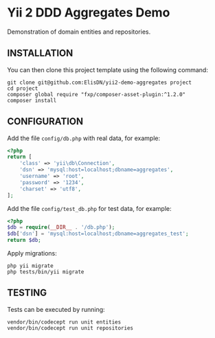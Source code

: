 Yii 2 DDD Aggregates Demo
============================

Demonstration of domain entities and repositories.

INSTALLATION
------------

You can then clone this project template using the following command:

~~~
git clone git@github.com:ElisDN/yii2-demo-aggregates project
cd project
composer global require "fxp/composer-asset-plugin:^1.2.0"
composer install
~~~

CONFIGURATION
-------------

Add the file `config/db.php` with real data, for example:

```php
<?php
return [
    'class' => 'yii\db\Connection',
    'dsn' => 'mysql:host=localhost;dbname=aggregates',
    'username' => 'root',
    'password' => '1234',
    'charset' => 'utf8',
];
```

Add the file `config/test_db.php` for test data, for example:

```php
<?php
$db = require(__DIR__ . '/db.php');
$db['dsn'] = 'mysql:host=localhost;dbname=aggregates_test';
return $db;
```

Apply migrations:

```
php yii migrate
php tests/bin/yii migrate
```

TESTING
-------

Tests can be executed by running:

```
vendor/bin/codecept run unit entities
vendor/bin/codecept run unit repositories
``` 